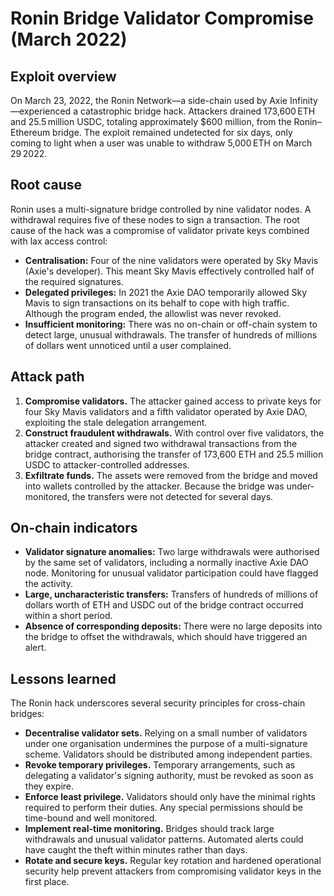 # Ronin Bridge Validator Compromise (March 2022)

## Exploit overview

On March 23, 2022, the Ronin Network—a side-chain used by Axie Infinity—experienced a catastrophic bridge hack. Attackers drained 173,600 ETH and 25.5 million USDC, totaling approximately $600 million, from the Ronin–Ethereum bridge. The exploit remained undetected for six days, only coming to light when a user was unable to withdraw 5,000 ETH on March 29 2022.

## Root cause

Ronin uses a multi-signature bridge controlled by nine validator nodes. A withdrawal requires five of these nodes to sign a transaction. The root cause of the hack was a compromise of validator private keys combined with lax access control:

* **Centralisation:** Four of the nine validators were operated by Sky Mavis (Axie's developer). This meant Sky Mavis effectively controlled half of the required signatures.
* **Delegated privileges:** In 2021 the Axie DAO temporarily allowed Sky Mavis to sign transactions on its behalf to cope with high traffic. Although the program ended, the allowlist was never revoked.
* **Insufficient monitoring:** There was no on-chain or off-chain system to detect large, unusual withdrawals. The transfer of hundreds of millions of dollars went unnoticed until a user complained.

## Attack path

1. **Compromise validators.** The attacker gained access to private keys for four Sky Mavis validators and a fifth validator operated by Axie DAO, exploiting the stale delegation arrangement.
2. **Construct fraudulent withdrawals.** With control over five validators, the attacker created and signed two withdrawal transactions from the bridge contract, authorising the transfer of 173,600 ETH and 25.5 million USDC to attacker-controlled addresses.
3. **Exfiltrate funds.** The assets were removed from the bridge and moved into wallets controlled by the attacker. Because the bridge was under-monitored, the transfers were not detected for several days.

## On-chain indicators

* **Validator signature anomalies:** Two large withdrawals were authorised by the same set of validators, including a normally inactive Axie DAO node. Monitoring for unusual validator participation could have flagged the activity.
* **Large, uncharacteristic transfers:** Transfers of hundreds of millions of dollars worth of ETH and USDC out of the bridge contract occurred within a short period.
* **Absence of corresponding deposits:** There were no large deposits into the bridge to offset the withdrawals, which should have triggered an alert.

## Lessons learned

The Ronin hack underscores several security principles for cross-chain bridges:

* **Decentralise validator sets.** Relying on a small number of validators under one organisation undermines the purpose of a multi-signature scheme. Validators should be distributed among independent parties.
* **Revoke temporary privileges.** Temporary arrangements, such as delegating a validator's signing authority, must be revoked as soon as they expire.
* **Enforce least privilege.** Validators should only have the minimal rights required to perform their duties. Any special permissions should be time-bound and well monitored.
* **Implement real-time monitoring.** Bridges should track large withdrawals and unusual validator patterns. Automated alerts could have caught the theft within minutes rather than days.
* **Rotate and secure keys.** Regular key rotation and hardened operational security help prevent attackers from compromising validator keys in the first place.

